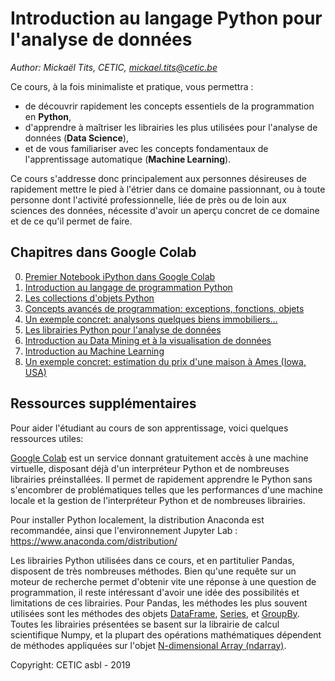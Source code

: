 

# Introduction au langage Python pour l'analyse de données

*Author: Mickaël Tits, CETIC, mickael.tits@cetic.be*

Ce cours, à la fois minimaliste et pratique, vous permettra :

* de découvrir rapidement les concepts essentiels de la programmation en **Python**,
* d'apprendre à maîtriser les librairies les plus utilisées pour l'analyse de données (**Data Science**),
* et de vous familiariser avec les concepts fondamentaux de l'apprentissage automatique (**Machine Learning**). 

Ce cours s'addresse donc principalement aux personnes désireuses de rapidement mettre le pied à l'étrier dans ce domaine passionnant, ou à toute personne dont l'activité professionnelle, liée de près ou de loin aux sciences des données, nécessite d'avoir un aperçu concret de ce domaine et de ce qu'il permet de faire.

## Chapitres dans Google Colab

0. [Premier Notebook iPython dans Google Colab](https://colab.research.google.com/github/titsitits/UNamur_Python_Analytics/blob/master/0_Premier_Notebook.ipynb)
1. [Introduction au langage de programmation Python](https://colab.research.google.com/github/titsitits/UNamur_Python_Analytics/blob/master/1_Introduction.ipynb)
2. [Les collections d'objets Python](https://colab.research.google.com/github/titsitits/UNamur_Python_Analytics/blob/master/2_Collections.ipynb)
3. [Concepts avancés de programmation: exceptions, fonctions, objets](https://colab.research.google.com/github/titsitits/UNamur_Python_Analytics/blob/master/3_Advanced_Python.ipynb)
4. [Un exemple concret: analysons quelques biens immobiliers...](https://colab.research.google.com/github/titsitits/UNamur_Python_Analytics/blob/master/4_Example.ipynb)
5. [Les librairies Python pour l'analyse de données](https://colab.research.google.com/github/titsitits/UNamur_Python_Analytics/blob/master/5_Python_packages.ipynb)
6. [Introduction au Data Mining et à la visualisation de données](https://colab.research.google.com/github/titsitits/UNamur_Python_Analytics/blob/master/6_Data_Mining.ipynb)
7. [Introduction au Machine Learning](https://colab.research.google.com/github/titsitits/UNamur_Python_Analytics/blob/master/7_Machine_Learning_Introduction.ipynb)
8. [Un exemple concret: estimation du prix d'une maison à Ames (Iowa, USA)](https://colab.research.google.com/github/titsitits/UNamur_Python_Analytics/blob/master/8_Example_Ames_Housing_Dataset.ipynb)

## Ressources supplémentaires

Pour aider l'étudiant au cours de son apprentissage, voici quelques ressources utiles:

[Google Colab](https://colab.research.google.com/notebooks/welcome.ipynb) est un service donnant gratuitement accès à une machine virtuelle, disposant déjà d'un interpréteur Python et de nombreuses librairies préinstallées. Il permet de rapidement apprendre le Python sans s'encombrer de problématiques telles que les performances d'une machine locale et la gestion de l'interpréteur Python et de nombreuses librairies.

Pour installer Python localement, la distribution Anaconda est recommandée, ainsi que l'environnement Jupyter Lab : https://www.anaconda.com/distribution/

Les librairies Python utilisées dans ce cours, et en partitulier Pandas, disposent de très nombreuses méthodes. Bien qu'une requête sur un moteur de recherche permet d'obtenir vite une réponse à une question de programmation, il reste intéressant d'avoir une idée des possibilités et limitations de ces librairies. 
Pour Pandas, les méthodes les plus souvent utilisées sont les méthodes des objets [DataFrame](https://pandas.pydata.org/pandas-docs/stable/reference/frame.html), [Series](https://pandas.pydata.org/pandas-docs/stable/reference/series.html), et [GroupBy](https://pandas.pydata.org/pandas-docs/stable/reference/groupby.html). Toutes les librairies présentées se basent sur la librairie de calcul scientifique Numpy, et la plupart des opérations mathématiques dépendent de méthodes appliquées sur l'objet [N-dimensional Array (ndarray)](https://docs.scipy.org/doc/numpy/reference/arrays.ndarray.html).

Copyright: CETIC asbl - 2019
